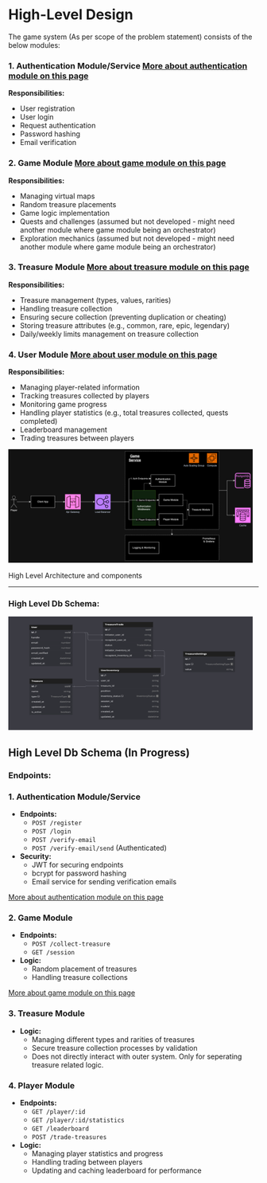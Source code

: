# High-Level Design

The game system (As per scope of the problem statement) consists of the below modules:

### 1. Authentication Module/Service [More about authentication module on this page](authentication-module.md)

**Responsibilities:**

- User registration
- User login
- Request authentication
- Password hashing
- Email verification

### 2. Game Module [More about game module on this page](game-module.md)

**Responsibilities:**

- Managing virtual maps
- Random treasure placements
- Game logic implementation
- Quests and challenges (assumed but not developed - might need another module where game module being an orchestrator)
- Exploration mechanics (assumed but not developed - might need another module where game module being an orchestrator)

### 3. Treasure Module [More about treasure module on this page](treasure-module.md)

**Responsibilities:**

- Treasure management (types, values, rarities)
- Handling treasure collection
- Ensuring secure collection (preventing duplication or cheating)
- Storing treasure attributes (e.g., common, rare, epic, legendary)
- Daily/weekly limits management on treasure collection

### 4. User Module [More about user module on this page](user-module.md)

**Responsibilities:**

- Managing player-related information
- Tracking treasures collected by players
- Monitoring game progress
- Handling player statistics (e.g., total treasures collected, quests completed)
- Leaderboard management
- Trading treasures between players

<img src="High Level Architecture.drawio.png" width="492" height="228" alt="High Level Architecture and components">

High Level Architecture and components

---

### High Level Db Schema:
<img src="images/Db Schema.png" width="492" height="228" alt="Db Schema">

High Level Db Schema (In Progress)
---

### Endpoints:

### 1. Authentication Module/Service

- **Endpoints:**
    - `POST /register`
    - `POST /login`
    - `POST /verify-email`
    - `POST /verify-email/send` (Authenticated)
- **Security:**
    - JWT for securing endpoints
    - bcrypt for password hashing
    - Email service for sending verification emails

[More about authentication module on this page](authentication-module.md)

### 2. Game Module

- **Endpoints:**
    - `POST /collect-treasure`
    - `GET /session`
- **Logic:**
    - Random placement of treasures
    - Handling treasure collections

[More about game module on this page](game-module.md)

### 3. Treasure Module

- **Logic:**
    - Managing different types and rarities of treasures
    - Secure treasure collection processes by validation
    - Does not directly interact with outer system. Only for seperating treasure related logic.

### 4. Player Module

- **Endpoints:**
    - `GET /player/:id`
    - `GET /player/:id/statistics`
    - `GET /leaderboard`
    - `POST /trade-treasures`
- **Logic:**
    - Managing player statistics and progress
    - Handling trading between players
    - Updating and caching leaderboard for performance
